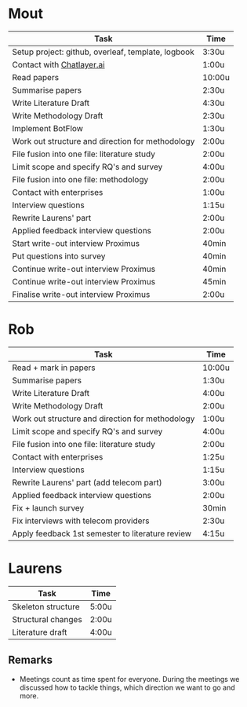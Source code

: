 # Mout
| Task                                               | Time      |
| -------------------------------------------------- | --------- |
| Setup project: github, overleaf, template, logbook | 3:30u     |
| Contact with [Chatlayer.ai](https://chatlayer.ai/) | 1:00u     |
| Read papers                                        | 10:00u    |
| Summarise papers                                   | 2:30u     |
| Write Literature Draft                             | 4:30u     |
| Write Methodology Draft                            | 2:30u     |
| Implement BotFlow                                  | 1:30u     |
| Work out structure and direction for methodology   | 2:00u     |
| File fusion into one file: literature study        | 2:00u     |
| Limit scope and specify RQ's and survey            | 4:00u     |
| File fusion into one file: methodology             | 2:00u     |
| Contact with enterprises                           | 1:00u     |
| Interview questions                                | 1:15u     |
| Rewrite Laurens' part                              | 2:00u     |
| Applied feedback interview questions               | 2:00u     |
| Start write-out interview Proximus                 | 40min     |
| Put questions into survey                          | 40min     |
| Continue write-out interview Proximus              | 40min     |
| Continue write-out interview Proximus              | 45min     |
| Finalise write-out interview Proximus              | 2:00u     |

# Rob
| Task                                               | Time      |
| -------------------------------------------------- | --------- |
| Read + mark in papers                              | 10:00u    |
| Summarise papers                                   | 1:30u     |
| Write Literature Draft                             | 4:00u     |
| Write Methodology Draft                            | 2:00u     |                      
| Work out structure and direction for methodology   | 1:00u     |
| Limit scope and specify RQ's and survey            | 4:00u     |
| File fusion into one file: literature study        | 2:00u     |
| Contact with enterprises                           | 1:25u     |
| Interview questions                                | 1:15u     |
| Rewrite Laurens' part (add telecom part)           | 3:00u     |
| Applied feedback interview questions               | 2:00u     |
| Fix + launch survey                                | 30min     |
| Fix interviews with telecom providers              | 2:30u     |
| Apply feedback 1st semester to literature review   | 4:15u     |

# Laurens
| Task                                               | Time      |
| -------------------------------------------------- | --------- |
| Skeleton structure                                 | 5:00u     |
| Structural changes                                 | 2:00u     |
| Literature draft                                   | 4:00u     |

## Remarks
- Meetings count as time spent for everyone. During the meetings we discussed how to tackle things, which direction we want to go and more.
